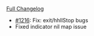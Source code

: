 [Full Changelog](https://github.com/c9s/bbgo/compare/v1.50.0...main)

 - [#1216](https://github.com/c9s/bbgo/pull/1216): Fix: exit/hhllStop bugs
 - Fixed indicator nil map issue
